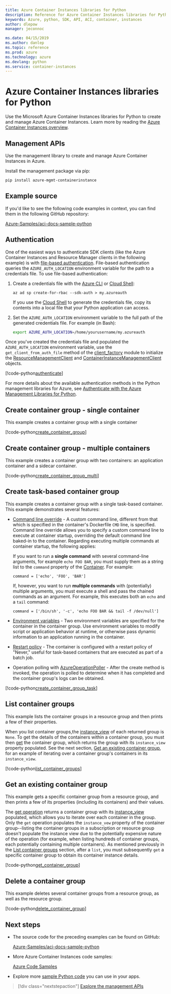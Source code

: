 ```yaml
---
title: Azure Container Instances libraries for Python
description: Reference for Azure Container Instances libraries for Python
keywords: Azure, python, SDK, API, ACI, container, instances
author: dlepow
manager: jeconnoc

ms.date: 04/15/2019
ms.author: danlep
ms.topic: reference
ms.prod: azure
ms.technology: azure
ms.devlang: python
ms.service: container-instances
---
```


# Azure Container Instances libraries for Python

Use the Microsoft Azure Container Instances libraries for Python to create and manage Azure Container Instances. Learn more by reading the [Azure Container Instances overview](/azure/container-instances/container-instances-overview).

## Management APIs

Use the management library to create and manage Azure Container Instances in Azure.

Install the management package via pip:

```bash
pip install azure-mgmt-containerinstance
```

## Example source

If you'd like to see the following code examples in context, you can find them in the following GitHub repository:

[Azure-Samples/aci-docs-sample-python](https://github.com/Azure-Samples/aci-docs-sample-python)

## Authentication

One of the easiest ways to authenticate SDK clients (like the Azure Container Instances and Resource Manager clients in the following example) is with [file-based authentication](/python/azure/python-sdk-azure-authenticate#mgmt-auth-file). File-based authentication queries the `AZURE_AUTH_LOCATION` environment variable for the path to a credentials file. To use file-based authentication:

1. Create a credentials file with the [Azure CLI](/cli/azure) or [Cloud Shell](https://shell.azure.com/):

   `az ad sp create-for-rbac --sdk-auth > my.azureauth`

   If you use the [Cloud Shell](https://shell.azure.com/) to generate the credentials file, copy its contents into a local file that your Python application can access.

2. Set the `AZURE_AUTH_LOCATION` environment variable to the full path of the generated credentials file. For example (in Bash):

   ```bash
   export AZURE_AUTH_LOCATION=/home/yourusername/my.azureauth
   ```

Once you've created the credentials file and populated the `AZURE_AUTH_LOCATION` environment variable, use the `get_client_from_auth_file` method of the [client_factory][client_factory] module to initialize the [ResourceManagementClient][ResourceManagementClient] and [ContainerInstanceManagementClient][ContainerInstanceManagementClient] objects.

<!-- SOURCE REPO: https://github.com/Azure-Samples/aci-docs-sample-python -->
[!code-python[authenticate](~/aci-docs-sample-python/src/aci_docs_sample.py#L45-L58 "Authenticate ACI and Resource Manager clients")]

For more details about the available authentication methods in the Python management libraries for Azure, see [Authenticate with the Azure Management Libraries for Python](/python/azure/python-sdk-azure-authenticate).

## Create container group - single container

This example creates a container group with a single container

<!-- SOURCE REPO: https://github.com/Azure-Samples/aci-docs-sample-python -->
[!code-python[create_container_group](~/aci-docs-sample-python/src/aci_docs_sample.py#L94-L141 "Create single-container group")]

## Create container group - multiple containers

This example creates a container group with two containers: an application container and a sidecar container.

<!-- SOURCE REPO: https://github.com/Azure-Samples/aci-docs-sample-python -->
[!code-python[create_container_group_multi](~/aci-docs-sample-python/src/aci_docs_sample.py#L144-L197 "Create multi-container group")]

## Create task-based container group

This example creates a container group with a single task-based container. This example demonstrates several features:

* [Command line override](/azure/container-instances/container-instances-start-command) - A custom command line, different from that which is specified in the container's Dockerfile `CMD` line, is specified. Command line override allows you to specify a custom command line to execute at container startup, overriding the default command line baked-in to the container. Regarding executing multiple commands at container startup, the following applies:

   If you want to run a **single command** with several command-line arguments, for example `echo FOO BAR`, you must supply them as a string list to the `command` property of the [Container][Container]. For example:

   `command = ['echo', 'FOO', 'BAR']`

   If, however, you want to run **multiple commands** with (potentially) multiple arguments, you must execute a shell and pass the chained commands as an argument. For example, this executes both an `echo` and a `tail` command:

   `command = ['/bin/sh', '-c', 'echo FOO BAR && tail -f /dev/null']`
* [Environment variables](/azure/container-instances/container-instances-environment-variables) - Two environment variables are specified for the container in the container group. Use environment variables to modify script or application behavior at runtime, or otherwise pass dynamic information to an application running in the container.
* [Restart policy](/azure/container-instances/container-instances-restart-policy) - The container is configured with a restart policy of "Never," useful for task-based containers that are executed as part of a batch job.
* Operation polling with [AzureOperationPoller][AzureOperationPoller] - After the create method is invoked, the operation is polled to determine when it has completed and the container group's logs can be obtained.

<!-- SOURCE REPO: https://github.com/Azure-Samples/aci-docs-sample-python -->
[!code-python[create_container_group_task](~/aci-docs-sample-python/src/aci_docs_sample.py#L200-L276 "Run a task-based container")]

## List container groups

This example lists the container groups in a resource group and then prints a few of their properties.

When you list container groups,the [instance_view][instance_view] of each returned group is `None`. To get the details of the containers within a container group, you must then [get][containergroupoperations_get] the container group, which returns the group with its `instance_view` property populated. See the next section, [Get an existing container group](#get-an-existing-container-group), for an example of iterating over a container group's containers in its `instance_view`.

<!-- SOURCE REPO: https://github.com/Azure-Samples/aci-docs-sample-python -->
[!code-python[list_container_groups](~/aci-docs-sample-python/src/aci_docs_sample.py#L279-L293 "List container groups")]

## Get an existing container group

This example gets a specific container group from a resource group, and then prints a few of its properties (including its containers) and their values.

The [get operation][containergroupoperations_get] returns a container group with its [instance_view][instance_view] populated, which allows you to iterate over each container in the group. Only the `get` operation populates the `instance_vew` property of the container group--listing the container groups in a subscription or resource group doesn't populate the instance view due to the potentially expensive nature of the operation (for example, when listing hundreds of container groups, each potentially containing multiple containers). As mentioned previously in the [List container groups](#list-container-groups) section, after a `list`, you must subsequently `get` a specific container group to obtain its container instance details.

<!-- SOURCE REPO: https://github.com/Azure-Samples/aci-docs-sample-python -->
[!code-python[get_container_group](~/aci-docs-sample-python/src/aci_docs_sample.py#L296-L325 "Get container group")]

## Delete a container group

This example deletes several container groups from a resource group, as well as the resource group.

<!-- SOURCE REPO: https://github.com/Azure-Samples/aci-docs-sample-python -->
[!code-python[delete_container_group](~/aci-docs-sample-python/src/aci_docs_sample.py#L83-L91 "Delete container groups and resource group")]

## Next steps

* The source code for the preceding examples can be found on GitHub:

  [Azure-Samples/aci-docs-sample-python][aci-docs-sample-python]

* More Azure Container Instances code samples:

  [Azure Code Samples][samples-aci]

* Explore more [sample Python code][samples-python] you can use in your apps.

> [!div class="nextstepaction"]
> [Explore the management APIs](/python/api/overview/azure/containerinstance/management)

<!-- LINKS - External -->
[aci-docs-sample-python]: https://github.com/Azure-Samples/aci-docs-sample-python
[samples-aci]: https://azure.microsoft.com/resources/samples/?sort=0&term=ACI
[samples-python]: https://azure.microsoft.com/resources/samples/?platform=python

<!-- TYPES -->
[AzureOperationPoller]: /python/api/msrestazure.azure_operation.AzureOperationPoller
[client_factory]: /python/api/azure.common.client_factory
[Container]: /python/api/azure.mgmt.containerinstance.models.container
[ContainerGroupInstanceView]: /python/api/azure.mgmt.containerinstance.models.containergrouppropertiesinstanceview
[containergroupoperations_get]: /python/api/azure.mgmt.containerinstance.operations.containergroupsoperations#get-resource-group-name--container-group-name--custom-headers-none--raw-false----operation-config-
[ContainerInstanceManagementClient]: /python/api/azure.mgmt.containerinstance.containerinstancemanagementclient
[instance_view]: /python/api/azure.mgmt.containerinstance.models.containergroup#variables
[ResourceManagementClient]: /python/api/azure.mgmt.resource.resources.resourcemanagementclient

